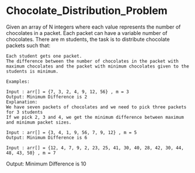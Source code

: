 # Chocolate_Distribution_Problem
Given an array of N integers where each value represents the number of chocolates in a packet. Each packet can have a variable number of chocolates. There are m students, the task is to distribute chocolate packets such that: 

    Each student gets one packet.
    The difference between the number of chocolates in the packet with maximum chocolates and the packet with minimum chocolates given to the students is minimum.
    
    Examples:

    Input : arr[] = {7, 3, 2, 4, 9, 12, 56} , m = 3 
    Output: Minimum Difference is 2 
    Explanation:
    We have seven packets of chocolates and we need to pick three packets for 3 students 
    If we pick 2, 3 and 4, we get the minimum difference between maximum and minimum packet sizes.

    Input : arr[] = {3, 4, 1, 9, 56, 7, 9, 12} , m = 5 
    Output: Minimum Difference is 6 
    
    Input : arr[] = {12, 4, 7, 9, 2, 23, 25, 41, 30, 40, 28, 42, 30, 44, 48, 43, 50} , m = 7 
Output: Minimum Difference is 10 
